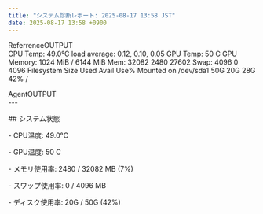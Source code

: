 ```yaml
---
title: "システム診断レポート: 2025-08-17 13:58 JST"
date: 2025-08-17 13:58 +0900
---
```

ReferrenceOUTPUT  
CPU Temp: 49.0°C
load average: 0.12, 0.10, 0.05
GPU Temp: 50 C
GPU Memory: 1024 MiB / 6144 MiB
Mem: 32082 2480 27602
Swap: 4096 0 4096
Filesystem      Size  Used Avail Use% Mounted on
/dev/sda1        50G   20G   28G  42% /
  
  
  
  
AgentOUTPUT  
\---

\## システム状態

\- CPU温度: 49.0°C

\- GPU温度: 50 C

\- メモリ使用率: 2480 / 32082 MB (7%)

\- スワップ使用率: 0 / 4096 MB

\- ディスク使用率: 20G / 50G (42%)
